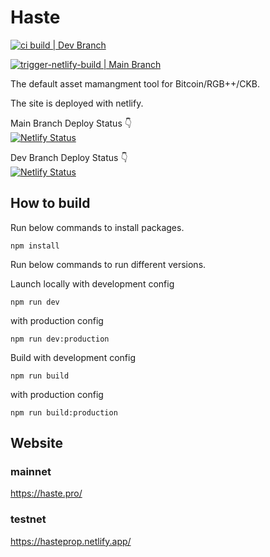 # Haste

[![ci build | Dev Branch](https://github.com/TeamTaoist/bitcoin-portfolio-dash/actions/workflows/dev-ci-build.yml/badge.svg?branch=dev)](https://github.com/TeamTaoist/bitcoin-portfolio-dash/actions/workflows/dev-ci-build.yml)

[![trigger-netlify-build | Main Branch](https://github.com/TeamTaoist/bitcoin-portfolio-dash/actions/workflows/trigger-main.yml/badge.svg?branch=main)](https://github.com/TeamTaoist/bitcoin-portfolio-dash/actions/workflows/trigger-main.yml)

The default asset mamangment tool for Bitcoin/RGB++/CKB.

The site is deployed with netlify.

Main Branch Deploy Status 👇  
[![Netlify Status](https://api.netlify.com/api/v1/badges/c2fe7e44-f189-4ccc-86ca-aa9309101ba6/deploy-status)](https://app.netlify.com/sites/caboroca-portfolio/deploys)

Dev Branch Deploy Status 👇  
[![Netlify Status](https://api.netlify.com/api/v1/badges/fdacfbfe-8903-4f0a-b18a-07f10ce0eed7/deploy-status)](https://app.netlify.com/sites/hasteprop/deploys)


## How to build

Run below commands to install packages.

```
npm install
```

Run below commands to run different versions.


Launch locally with development config
```
npm run dev
```

with production config

```
npm run dev:production
```


Build with development config

```
npm run build
```

with production config

```
npm run build:production
```

## Website

### mainnet
https://haste.pro/

### testnet
https://hasteprop.netlify.app/
